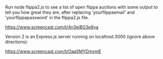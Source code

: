 Run node flippa2.js to see a list of open flippa auctions with some output to tell you how great they are, after replacing 'yourflippaemail' and 'yourflippapassword' in the flippa2.js file.

https://www.screencast.com/t/4n3eiBG3p8ya

Version 2 is an Express.js server running on localhost:3000 (ignore above directions):

https://www.screencast.com/t/Oaa5MYDmvmE

